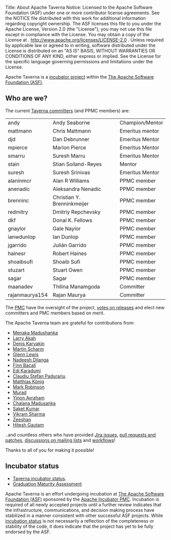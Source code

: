 Title: About Apache Taverna
Notice:    Licensed to the Apache Software Foundation (ASF) under one
           or more contributor license agreements.  See the NOTICE file
           distributed with this work for additional information
           regarding copyright ownership.  The ASF licenses this file
           to you under the Apache License, Version 2.0 (the
           "License"); you may not use this file except in compliance
           with the License.  You may obtain a copy of the License at
           .
             http://www.apache.org/licenses/LICENSE-2.0
           .
           Unless required by applicable law or agreed to in writing,
           software distributed under the License is distributed on an
           "AS IS" BASIS, WITHOUT WARRANTIES OR CONDITIONS OF ANY
           KIND, either express or implied.  See the License for the
           specific language governing permissions and limitations
           under the License.

Apache Taverna is a [incubator project](http://incubator.apache.org/) within the
[The Apache Software Foundation (ASF)](http://www.apache.org/).



## Who are we?

The current [Taverna committers](http://people.apache.org/phonebook.html?podling=taverna) (and
PPMC members) are:

</style>
<table class="table table-striped">
<thead>
</thead>
<tbody>
  <tr><td>andy</td><td>Andy Seaborne</td> <td>Champion/Mentor</td></tr>
  <tr><td>mattmann</td><td>Chris Mattmann</td> <td>Emeritus mentor</td></tr>
  <tr><td>djd</td><td>Dan Debrunner</td> <td>Emeritus Mentor</td></tr>
  <tr><td>mpierce</td><td>Marlon Pierce</td> <td>Emeritus Mentor</td></tr>
  <tr><td>smarru</td><td>Suresh Marru</td> <td>Emeritus Mentor</td></tr>
  <tr><td>stain</td><td>Stian Soiland-Reyes</td> <td>Mentor</td></tr>
  <tr><td>suresh</td><td>Suresh Srinivas</td> <td>Emeritus Mentor</td></tr>
  <tr><td>alaninmcr</td><td>Alan R Williams</td> <td>PPMC member</td></tr>
  <tr><td>anenadic</td><td>Aleksandra Nenadic</td> <td>PPMC member</td></tr>
  <tr><td>brenninc</td><td>Christian Y. Brenninkmeijer</td> <td>PPMC member</td></tr>
  <tr><td>redmitry</td><td>Dmitriy Repchevsky</td> <td>PPMC member</td></tr>
  <tr><td>dkf</td><td>Donal K. Fellows</td> <td>PPMC member</td></tr>
  <tr><td>gnaylor</td><td>Gale Naylor</td> <td>PPMC member</td></tr>
  <tr><td>ianwdunlop</td><td>Ian Dunlop</td> <td>PPMC member</td></tr>
  <tr><td>jgarrido</td><td>Julián Garrido</td> <td>PPMC member</td></tr>
  <tr><td>hainesr</td><td>Robert Haines</td> <td>PPMC member</td></tr>
  <tr><td>shoaibsufi</td><td>Shoaib Sufi</td> <td>PPMC member</td></tr>
  <tr><td>stuzart</td><td>Stuart Owen</td> <td>PPMC member</td></tr>
  <tr><td>sagar</td><td>Sagar</td> <td>PPMC member</td></tr>
  <tr><td>maanadev</td><td>Thilina Manamgoda</td> <td>Committer</td></tr>
  <tr><td>rajanmaurya154</td><td>Rajan Maurya</td> <td>Committer</td></tr>
</tbody>
</table>

The [PMC](https://www.apache.org/dev/pmc.html) have the oversight of the
project, [votes on releases](https://www.apache.org/foundation/voting.html)
and elect new committers and PMC members based on merit.

The Apache Taverna team are grateful for contributions from:

* [Menaka Madushanka](https://github.com/menaka121)
* [Larry Akah](https://github.com/larrytech7)
* [Denis Karyakin](https://github.com/Samhane)
* [Martin Scharm](http://orcid.org/0000-0003-4519-7030)
* [Glenn Lewis](https://github.com/gmlewis)
* [Nadeesh Dilanga](https://github.com/NadeeshDilanga)
* [Finn Bacall](https://github.com/fbacall)
* [Edi Karadumi](https://github.com/edikaradumi)
* [Claudiu Stefan Padurariu](https://github.com/PCStefan)
* [Matthias König](https://orcid.org/0000-0003-1725-179X)
* [Mark Robinson](http://orcid.org/0000-0002-8184-7507)
* [Murad](https://github.com/m-murad)
* [Yinon Avraham](https://github.com/yinonavraham)
* [Chalana Madusanka](https://github.com/Chalana)
* [Saket Kumar](https://github.com/saketkumar95)
* [Vikram Sharma](https://github.com/300vikram) 
* [Zeeshan](https://github.com/nyu-zeeshan)
* [Hitesh Gautam](https://github.com/Hiteshgautam01)



..and countless others who have provided
[Jira issues](/community/issue-tracker),
[pull requests and patches](/download/code/#contribute-to-apache-taverna),
[discussions on mailing lists](/community/lists) and
[workflows](http://www.myexperiment.org/workflows)!

<p class="lead">Thanks to all of you for making it possible!</p>




## Incubator status

* [Taverna incubator status](http://incubator.apache.org/projects/taverna.html).
* [Graduation Maturity Assessment](https://cwiki.apache.org/confluence/display/TAVERNADEV/2016-03+Taverna+Graduation+Maturity+Assessment)

Apache Taverna is an effort undergoing incubation at
[The Apache Software Foundation (ASF)](http://apache.org/)
sponsored by the [Apache Incubator PMC](http://incubator.apache.org/).
Incubation is required of all newly accepted projects until a further review
indicates that the infrastructure, communications, and decision making process
have stabilized in a manner consistent with other successful ASF projects.
While [incubation status](http://incubator.apache.org/projects/taverna.html)
is not necessarily a reflection of the completeness or
stability of the code, it does indicate that the project has yet to be fully
endorsed by the ASF.
